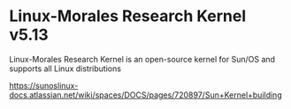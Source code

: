 # Linux-Morales Research Kernel v5.13
Linux-Morales Research Kernel is an open-source kernel for Sun/OS and supports all Linux distributions

https://sunoslinux-docs.atlassian.net/wiki/spaces/DOCS/pages/720897/Sun+Kernel+building

